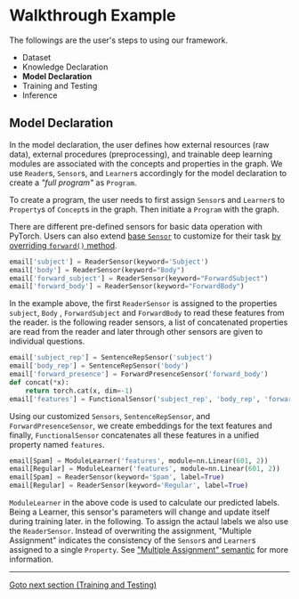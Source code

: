 # Walkthrough Example

The followings are the user's steps to using our framework.

- Dataset
- Knowledge Declaration
- **Model Declaration**
- Training and Testing
- Inference

## Model Declaration


In the model declaration, the user defines how external resources (raw data), external procedures (preprocessing), and trainable deep learning modules are associated with the concepts and properties in the graph.
We use `Reader`s, `Sensor`s, and `Learner`s accordingly for the model declaration to create a *"full program"* as `Program`.

To create a program, the user needs to first assign `Sensor`s and `Learner`s to `Property`s of `Concept`s in the graph. Then initiate a `Program` with the graph.

There are different pre-defined sensors for basic data operation with PyTorch. Users can also extend [base `Sensor`](../../Main%20Components/Model%20Declaration%20%28Sensor%29.md#sensor) to customize for their task [by overriding `forward()` method](../../Main%20Components/Model%20Declaration%20%28Sensor%29.md#overriding-forward).

```python
email['subject'] = ReaderSensor(keyword='Subject')
email['body'] = ReaderSensor(keyword="Body")
email['forward_subject'] = ReaderSensor(keyword="ForwardSubject")
email['forward_body'] = ReaderSensor(keyword="ForwardBody")

```

In the example above, the first `ReaderSensor` is assigned to the properties `subject`, `Body` , `ForwardSubject` and `ForwardBody` to read these features from the reader.
is the following reader sensors, a list of concatenated properties are read from the reader and later through other sensors are given to individual questions.

```python
email['subject_rep'] = SentenceRepSensor('subject')
email['body_rep'] = SentenceRepSensor('body')
email['forward_presence'] = ForwardPresenceSensor('forward_body')
def concat(*x): 
    return torch.cat(x, dim=-1)
email['features'] = FunctionalSensor('subject_rep', 'body_rep', 'forward_presence', forward=concat)
```

Using our customized `Sensors`, `SentenceRepSensor`, and `ForwardPresenceSensor`, we create embeddings for the text features and finally, `FunctionalSensor` concatenates all these features in a unified property named `features`.

```python
email[Spam] = ModuleLearner('features', module=nn.Linear(601, 2))
email[Regular] = ModuleLearner('features', module=nn.Linear(601, 2))
email[Spam] = ReaderSensor(keyword='Spam', label=True)
email[Regular] = ReaderSensor(keyword='Regular', label=True)
```

`ModuleLearner` in the above code is used to calculate our predicted labels. Being a Learner, this sensor's parameters will change and update itself during training later. in the following. To assign the actaul labels we also use the `ReaderSensor`. Instead of overwriting the assignment, "Multiple Assignment" indicates the consistency of the `Sensor`s and `Learner`s assigned to a single `Property`. See ["Multiple Assignment" semantic](../../Main%20Components/Model%20Declaration%20%28Sensor%29.md#multiple-assignment-convention) for more information.

____
[Goto next section (Training and Testing)](Training%20and%20Testing.md)
